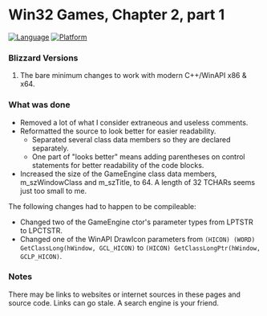 # Win32 Games, Chapter 2, part 1
[![Language](https://img.shields.io/badge/Language%20-C++-blue.svg)](https://github.com/GeorgePimpleton/Win32-games/)
[![Platform](https://img.shields.io/badge/Platform%20-Win32-blue.svg)](https://github.com/GeorgePimpleton/Win32-games/)

### Blizzard Versions
1. The bare minimum changes to work with modern C++/WinAPI x86 & x64.

### What was done
- Removed a lot of what I consider extraneous and useless comments.
- Reformatted the source to look better for easier readability.
   - Separated several class data members so they are declared separately.
   - One part of "looks better" means adding parentheses on control statements for better readability of the code blocks.
- Increased the size of the GameEngine class data members, m_szWindowClass and m_szTitle, to 64.  A length of 32 TCHARs seems just too small to me.

The following changes had to happen to be compileable:
+ Changed two of the GameEngine ctor's parameter types from LPTSTR to LPCTSTR.
+ Changed one of the WinAPI DrawIcon parameters from `(HICON) (WORD) GetClassLong(hWindow, GCL_HICON)` to `(HICON) GetClassLongPtr(hWindow, GCLP_HICON)`.

### Notes
There may be links to websites or internet sources in these pages and source code. Links can go stale. A search engine is your friend.
